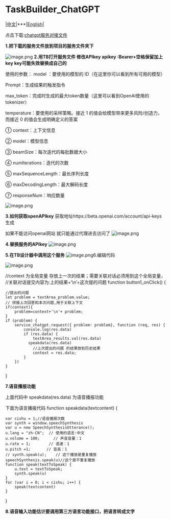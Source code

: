 # TaskBuilder_ChatGPT

[|中文|](https://github.com/huppygovip/TaskBuilder_ChatGPT/edit/main/README.md)***[|English|](https://github.com/huppygovip/TaskBuilder_ChatGPT/edit/main/README_EN.md)

点击下载:[chatgpt服务对接文件](http://taskbuilder.taskmsg.com/TaskMsgDownload?fileCode=413833c2846b52fd9b294d1c72294bdc)

 **1.把下载的服务文件放到项目的服务文件夹下**

![image.png](https://cdn.nlark.com/yuque/0/2023/png/26820059/1677502636557-19dc0c91-dd96-4631-8264-28a0cef72201.png#averageHue=%23fdfcfb&clientId=u6e6a6ce0-0cf7-4&from=paste&id=uc24e886a&name=image.png&originHeight=493&originWidth=938&originalType=url&ratio=1&rotation=0&showTitle=false&size=40436&status=done&style=none&taskId=u20945e0f-5395-4c9b-9e32-3f365a3f626&title=)
**2.用TB打开服务文件 修改APIkey apikey :Bearer+空格保留加上key key可能失效替换成自己的**

使用的参数：
model ：要使用的模型的 ID（在这里你可以看到所有可用的模型）

Prompt：生成结果的触发指令

max_token：完成时生成的最大token数量（这里可以看到OpenAI使用的tokenizer）

temperature：要使用的采样策略。接近 1 的值会给模型带来更多风险/创造力，而接近 0 的值会生成明确定义的答案


① context：上下文信息

② model：模型信息

③ beamSize：每次迭代的每批数据大小

④ numIterations：迭代的次数

⑤ maxSequenceLength：最长序列长度

⑥ maxDecodingLength：最大解码长度

⑦ responseNum：响应数量

![image.png](https://cdn.nlark.com/yuque/0/2023/png/26820059/1677502636592-1f798c05-ce44-4c84-b008-103d2a1085eb.png#averageHue=%23534436&clientId=u6e6a6ce0-0cf7-4&from=paste&id=ue45c0ead&name=image.png&originHeight=714&originWidth=1196&originalType=url&ratio=1&rotation=0&showTitle=false&size=98562&status=done&style=none&taskId=uf134a5c6-56cb-48c5-8800-a6de1e4bafd&title=)

**3.如何获取openAPIkey**
获取地址https://beta.openai.com/account/api-keys 生成

如果不能访问openai网站 就只能通过代理进去访问了 
![image.png](https://cdn.nlark.com/yuque/0/2023/png/26820059/1677502636606-bedc4765-3bde-4c1e-a76e-47510a9a7395.png#averageHue=%23fdfcfc&clientId=u6e6a6ce0-0cf7-4&from=paste&id=uaf27bd9c&name=image.png&originHeight=772&originWidth=1267&originalType=url&ratio=1&rotation=0&showTitle=false&size=114043&status=done&style=none&taskId=u6141f4dc-b948-447b-aaed-e8a84527406&title=)

**4.替换服务的APIkey**
![image.png](https://cdn.nlark.com/yuque/0/2023/png/26820059/1677502636589-280ea824-3162-4998-8b59-0feef39b9743.png#averageHue=%2380694a&clientId=u6e6a6ce0-0cf7-4&from=paste&id=ud1540fa9&name=image.png&originHeight=394&originWidth=692&originalType=url&ratio=1&rotation=0&showTitle=false&size=43136&status=done&style=none&taskId=uc761d30c-cf3b-4318-9fd2-3b636eb2001&title=)

**5.在TB设计器中调用这个服务**
![image.png](https://cdn.nlark.com/yuque/0/2023/png/26820059/1677502636593-5436a852-25e7-46de-81e8-4cd86d3e0341.png#averageHue=%23383737&clientId=u6e6a6ce0-0cf7-4&from=paste&id=u894c8454&name=image.png&originHeight=864&originWidth=1501&originalType=url&ratio=1&rotation=0&showTitle=false&size=72106&status=done&style=none&taskId=uf26dec7c-4782-48b6-b74e-83a70399bbf&title=)6.编辑代码

![image.png](https://cdn.nlark.com/yuque/0/2023/png/26820059/1677502637559-5f759607-6d9d-4f71-9881-d5e95f77202d.png#averageHue=%23262525&clientId=u6e6a6ce0-0cf7-4&from=paste&id=ud5ba8ed3&name=image.png&originHeight=667&originWidth=1015&originalType=url&ratio=1&rotation=0&showTitle=false&size=55391&status=done&style=none&taskId=u3848f214-6400-49af-9d3a-4b5d56e94bf&title=)

//context 为全局变量 存放上一次的结果；需要关联对话必须用到这个全局变量，
//关联对话提交内容为:上的结果+‘\n’+这次提的问题
function button1_onClick() {

    //提出的问题
    let problem = textArea_problem.value;
    // 拼接上次回答和本次问题,用于关联上下文
    if(context){
        problem=context+'\n'+ problem;
    }
    if (problem) {
        service_chatgpt.request({ problem: problem}, function (req, res) {
            console.log(res.data)
            if (res.data) {
                textArea_results.val(res.data)
              speakdata(res.data)
                //上次提出的问题 的结果放到历史结果
                context = res.data;
            }
        })
    }
   
   
   
}

**7.语音播报功能**

上面代码中
speakdata(res.data)
为语音播报功能

下面为语言播报代码
function speakdata(textcontent) {

    var cishu = 1;//语音播报次数
    var synth = window.speechSynthesis
    var u = new SpeechSynthesisUtterance();
    u.lang = "zh-CN";  // 使用的语言:中文
    u.volume = 100;      // 声音音量：1
    u.rate = 1;        // 语速：1
    u.pitch =1;       // 音高：1
    // synth.speak(u);    // 这个播放是重复播放
    speechSynthesis.speak(u)//这个是不重复播放
    function speak(textToSpeak) {
        u.text = textToSpeak;
        synth.speak(u)
    }
    for (var i = 0; i < cishu; i++) {
        speak(textcontent)
    }
}

**8.语音输入功能估计要调用第三方语言功能接口，把语言转成文字**
